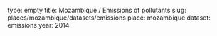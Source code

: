 type: empty
title: Mozambique / Emissions of pollutants
slug: places/mozambique/datasets/emissions
place: mozambique
dataset: emissions
year: 2014
